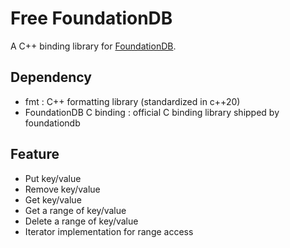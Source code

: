 # Free FoundationDB

A C++ binding library for [FoundationDB](https://www.foundationdb.org/).

## Dependency

* fmt : C++ formatting library (standardized in c++20)
* FoundationDB C binding : official C binding library shipped by foundationdb

## Feature

* Put key/value
* Remove key/value
* Get key/value
* Get a range of key/value
* Delete a range of key/value
* Iterator implementation for range access

